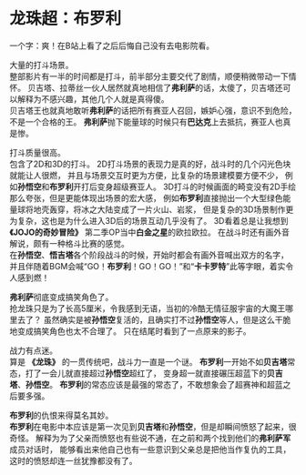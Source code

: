 # 龙珠超：布罗利

一个字：爽！在B站上看了之后后悔自己没有去电影院看。

大量的打斗场景。  
整部影片有一半的时间都是打斗，前半部分主要交代了剧情，顺便稍微带动一下情怀。
贝吉塔、拉蒂丝一伙人居然就真地相信了**弗利萨**的话，太傻了，贝吉塔还可以解释为不感兴趣，其他几个人就是真得傻。  
贝吉塔王也就真地敢听**弗利萨**的话把所有赛亚人召回，嫉妒心强，意识不到危险，不是一个合格的王。
**弗利萨**抛下能量球的时候只有**巴达克**上去抵抗，赛亚人也真是惨。

打斗质量很高。  
包含了2D和3D的打斗。
2D打斗场景的表现力是真的好，战斗时的几个闪光色块就能让人很燃，
并且与场景交互时更为方便，比复杂的场景建模要方便不少，
例如**孙悟空**和**布罗利**开打后变身超级赛亚人。
3D打斗的时候画面的畸变没有2D手绘那么夸张，但是更能体现出场景的宏大感，
例如**布罗利**直接抛出一个大型绿色能量球将地壳轰穿，将冰之大陆变成了一片火山、岩浆，
但是复杂的3D场景制作更为复杂，这也是为什么进入3D后的场景互动几乎没有了。
3D看着总是让我想到 **《JOJO的奇妙冒险》** 第二季OP当中**白金之星**的欧拉欧拉。
在战斗时还有画外音解说，颇有一种格斗比赛的感觉。  
在**孙悟空**、**悟吉塔**各个阶段战斗的时候，开始时都会有画外音喊出双方的名字，
并且伴随着BGM会喊“GO！**布罗利**！GO！GO！”和“**卡卡罗特**”此等字眼，着实令人感到燃！

**弗利萨**彻底变成搞笑角色了。  
抢龙珠只是为了长高5厘米，令我感到无语，当初的冷酷无情征服宇宙的大魔王哪里去了？
虽然确实是被**孙悟空**复活的，且确实打不过**孙悟空**等人，但是这么干脆地变成搞笑角色也太不合理了。
只在结尾时看到了一点原来的影子。

战力有点迷。  
算是 **《龙珠》** 的一贯传统吧，战斗力一直是一个谜。
**布罗利**一开始不如**贝吉塔**常态，打了一会儿就直接超过**孙悟空**超红了，
变身超一就直接碾压超蓝下的**贝吉塔**、**孙悟空**。
**布罗利**的常态应该是最强的常态了，不敢想象会了超赛神和超蓝之后要多强。

**布罗利**的仇恨来得莫名其妙。  
**布罗利**在电影中本应该是第一次见到**贝吉塔**和**孙悟空**，但是却瞬间愤怒了起来，很奇怪。
解释为为了父亲而愤怒也有些说不通，在之前和两个找到他们的**弗利萨军**成员对话时，
能够看出来他自己也有一些意识到父亲总是把他当作复仇的工具，这时的愤怒却连一丝犹豫都没有了。
